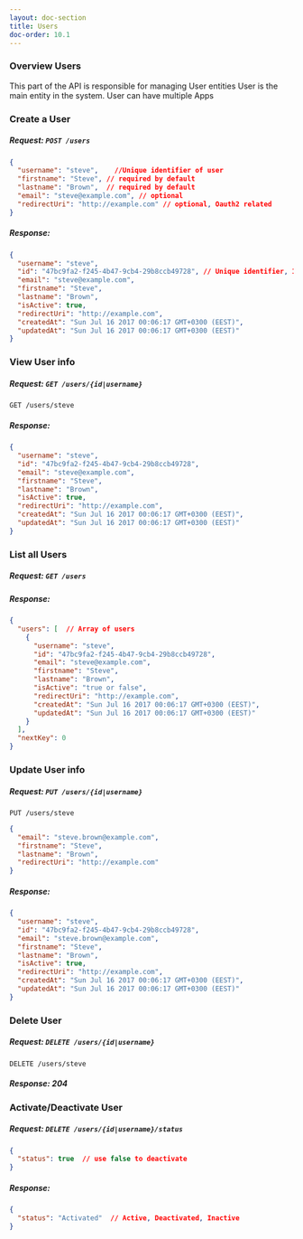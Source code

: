 ```yaml
---
layout: doc-section
title: Users
doc-order: 10.1
---
```


### Overview Users

This part of the API is responsible for managing User entities 
User is the main entity in the system.
User can have multiple Apps 


### Create a User
##### Request: `POST /users`

```json
{
  "username": "steve",    //Unique identifier of user
  "firstname": "Steve", // required by default 
  "lastname": "Brown",  // required by default 
  "email": "steve@example.com", // optional
  "redirectUri": "http://example.com" // optional, Oauth2 related  
}
```
##### Response:
```json
{
  "username": "steve",
  "id": "47bc9fa2-f245-4b47-9cb4-29b8ccb49728", // Unique identifier, 1-1 relation to username
  "email": "steve@example.com",
  "firstname": "Steve",
  "lastname": "Brown",
  "isActive": true, 
  "redirectUri": "http://example.com",
  "createdAt": "Sun Jul 16 2017 00:06:17 GMT+0300 (EEST)",
  "updatedAt": "Sun Jul 16 2017 00:06:17 GMT+0300 (EEST)"
}
```

### View User info

##### Request: `GET /users/{id|username}` 
`GET /users/steve` 

##### Response:
```json
{
  "username": "steve",
  "id": "47bc9fa2-f245-4b47-9cb4-29b8ccb49728", 
  "email": "steve@example.com",
  "firstname": "Steve",
  "lastname": "Brown",
  "isActive": true, 
  "redirectUri": "http://example.com",
  "createdAt": "Sun Jul 16 2017 00:06:17 GMT+0300 (EEST)",
  "updatedAt": "Sun Jul 16 2017 00:06:17 GMT+0300 (EEST)"
}
```

### List all Users

##### Request: `GET /users`

##### Response: 
```json
{
  "users": [  // Array of users
    {
      "username": "steve",  
      "id": "47bc9fa2-f245-4b47-9cb4-29b8ccb49728",
      "email": "steve@example.com",
      "firstname": "Steve",
      "lastname": "Brown",
      "isActive": "true or false",
      "redirectUri": "http://example.com",
      "createdAt": "Sun Jul 16 2017 00:06:17 GMT+0300 (EEST)",
      "updatedAt": "Sun Jul 16 2017 00:06:17 GMT+0300 (EEST)"
    }
  ],
  "nextKey": 0  
}
```

### Update User info

##### Request: `PUT /users/{id|username}` 
`PUT /users/steve` 
```json
{
  "email": "steve.brown@example.com",
  "firstname": "Steve",
  "lastname": "Brown",
  "redirectUri": "http://example.com"
}
```

##### Response:
```json
{
  "username": "steve",
  "id": "47bc9fa2-f245-4b47-9cb4-29b8ccb49728", 
  "email": "steve.brown@example.com",
  "firstname": "Steve",
  "lastname": "Brown",
  "isActive": true, 
  "redirectUri": "http://example.com",
  "createdAt": "Sun Jul 16 2017 00:06:17 GMT+0300 (EEST)",
  "updatedAt": "Sun Jul 16 2017 00:06:17 GMT+0300 (EEST)"
}
```

### Delete User

##### Request: `DELETE /users/{id|username}` 
`DELETE /users/steve` 

##### Response: 204


### Activate/Deactivate User
##### Request: `DELETE /users/{id|username}/status`
```json
{
  "status": true  // use false to deactivate
}  
```

##### Response:
```json
{
  "status": "Activated"  // Active, Deactivated, Inactive
}
```